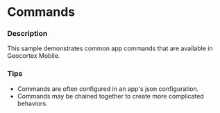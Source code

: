 ﻿# Commands

### Description
This sample demonstrates common app commands that are available in Geocortex Mobile.

### Tips
- Commands are often configured in an app's json configuration.
- Commands may be chained together to create more complicated behaviors.